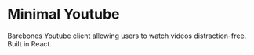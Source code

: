 # Minimal Youtube
Barebones Youtube client allowing users to watch videos distraction-free. Built in React.
